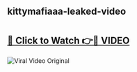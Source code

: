 ## kittymafiaaa-leaked-video 

# <h2><a href="http://freeplayer.one?title=kittymafiaaa-leaked-video&ref=21J">🔗 Click to Watch 👉🔴 VIDEO</a></h2>

<a href="http://freeplayer.one?title=kittymafiaaa-leaked-video&ref=21J" rel="nofollow" data-target="animated-image.originalLink"><img src="https://i.ibb.co.com/xMMVF88/686577567.gif" alt="Viral Video Original" style="max-width: 100%; display: inline-block;" data-target="animated-image.originalImage"></a>

